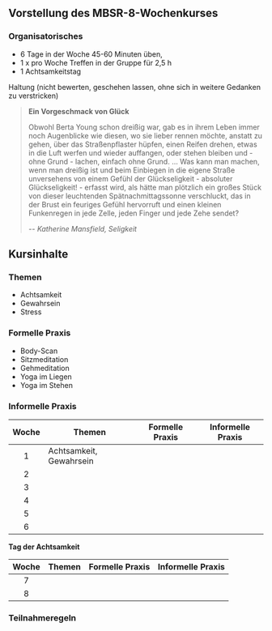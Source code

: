 ## Vorstellung des MBSR-8-Wochenkurses

### Organisatorisches

- 6 Tage in  der Woche 45-60 Minuten üben, 
- 1 x pro Woche Treffen in der Gruppe für 2,5 h 
- 1 Achtsamkeitstag

Haltung (nicht bewerten, geschehen lassen, ohne sich in weitere Gedanken zu verstricken)


> **Ein Vorgeschmack von Glück**
>
> Obwohl Berta Young schon dreißig war, gab es in ihrem Leben immer noch Augenblicke wie diesen, wo sie lieber rennen möchte, anstatt zu gehen, 
  über das Straßenpflaster hüpfen, einen Reifen drehen, etwas in die Luft werfen und wieder auffangen, oder stehen bleiben und - ohne Grund - lachen, 
  einfach ohne Grund. ... Was kann man machen, wenn man dreißig ist und beim Einbiegen in die eigene Straße unversehens von einem Gefühl der 
  Glückseligkeit - absoluter Glückseligkeit! - erfasst wird, als hätte man plötzlich ein großes Stück von dieser leuchtenden Spätnachmittagssonne verschluckt, 
  das in der Brust ein feuriges Gefühl hervorruft und einen kleinen Funkenregen in jede Zelle, jeden Finger und jede Zehe sendet?
>
> -- _Katherine Mansfield, Seligkeit_

## Kursinhalte

### Themen

- Achtsamkeit
- Gewahrsein
- Stress

### Formelle Praxis

- Body-Scan
- Sitzmeditation
- Gehmeditation
- Yoga im Liegen
- Yoga im Stehen

### Informelle Praxis

| Woche | Themen | Formelle Praxis | Informelle Praxis |
|:-----:|--------|-----------------|-------------------|
|   1   | Achtsamkeit, Gewahrsein |                 |                   |
|   2   |        |                 |                   |
|   3   |        |                 |                   |
|   4   |        |                 |                   |
|   5   |        |                 |                   |
|   6   |        |                 |                   |

__Tag der Achtsamkeit__

| Woche | Themen | Formelle Praxis | Informelle Praxis |
|:-----:|--------|-----------------|-------------------|
|   7   |        |                 |                   |
|   8   |        |                 |                   |


### Teilnahmeregeln


